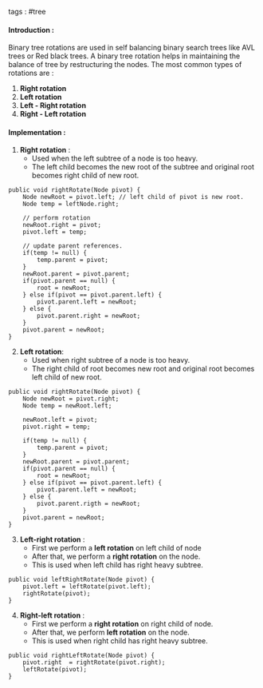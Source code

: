 tags : #tree 

#### Introduction : 

Binary tree rotations are used in self balancing binary search trees like AVL trees or Red black trees. A binary tree rotation helps in maintaining the balance of tree by restructuring the nodes. The most common types of rotations are : 
1. **Right rotation**
2. **Left rotation**
3. **Left - Right rotation**
4. **Right - Left rotation**

#### Implementation : 

1. **Right rotation** : 
	- Used when the left subtree of a node is too heavy.
	- The left child becomes the new root of the subtree and original root becomes right child of new root.
	
```
public void rightRotate(Node pivot) {
	Node newRoot = pivot.left; // left child of pivot is new root.
	Node temp = leftNode.right;
	
	// perform rotation
	newRoot.right = pivot;
	pivot.left = temp;
	
	// update parent references.
	if(temp != null) {
		temp.parent = pivot;
	}
	newRoot.parent = pivot.parent;
	if(pivot.parent == null) {
		root = newRoot;
	} else if(pivot == pivot.parent.left) {
		pivot.parent.left = newRoot;
	} else {
		pivot.parent.right = newRoot;
	}
	pivot.parent = newRoot;
}
```

2. **Left rotation**:
	- Used when right subtree of a node is too heavy.
	- The right child of root becomes new root and original root becomes left child of new root.

```
public void rightRotate(Node pivot) {
	Node newRoot = pivot.right;
	Node temp = newRoot.left;
	
	newRoot.left = pivot;
	pivot.right = temp;
	
	if(temp != null) {
		temp.parent = pivot;
	}
	newRoot.parent = pivot.parent;
	if(pivot.parent == null) {
		root = newRoot;
	} else if(pivot == pivot.parent.left) {
		pivot.parent.left = newRoot;
	} else {
		pivot.parent.rigth = newRoot;
	}
	pivot.parent = newRoot;
}
```

3. **Left-right rotation** : 
	- First we perform a **left rotation** on left child of node
	- After that, we perform a **right rotation** on the node.
	- This is used when left child has right heavy subtree.

```
public void leftRightRotate(Node pivot) {
	pivot.left = leftRotate(pivot.left);
	rightRotate(pivot);
}
```

4. **Right-left rotation** : 
	- First we perform a **right rotation** on right child of node.
	- After that, we perform **left rotation** on the node.
	- This is used when right child has right heavy subtree.

```
public void rightLeftRotate(Node pivot) {
	pivot.right  = rightRotate(pivot.right);
	leftRotate(pivot);
}
```



